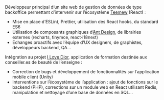 Développeur principal d’un site web de gestion de données de type backoffice permettant d’intervenir sur l’écosystème [Teemew](https://teemew.com) (React) :

- Mise en place d’ESLint, Prettier, utilisation des React hooks, du standard ES6
- Utilisation de composants graphiques d’[Ant Design](https://ant.design/), de librairies externes (recharts, tinymce, react‑i18next)
- Echanges proactifs avec l’équipe d’UX designers, de graphistes, développeurs backend, QA...

Intégration au projet [I Love Dior](https://play.google.com/store/apps/details?id=com.Manzalab.ILOVEDIOR), application de formation destinée aux conseiller.es de beauté de l’enseigne :

- Correction de bugs et développement de fonctionnalités sur l’application mobile client (Unity)
- Interventions sur l’écosystème de l’application : ajout de fonctions sur le backend (PHP), corrections sur un module web en React utilisant Redis, manipulation et nettoyage d’une base de données en SQL...

